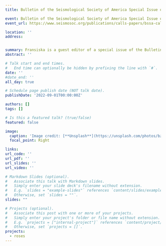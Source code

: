 ```yaml
---
title: Bulletin of the Seismological Society of America Special Issue on Seismoacoustics and Data Fusion.  Submissions due Nov 01 2022

event: Bulletin of the Seismological Society of America Special Issue on Seismoacoustics and Data Fusion
event_url: https://www.seismosoc.org/publications/calls-papers/bssa-call-for-papers-4/

location: ''
address:


summary: Fransiska is a guest editor of a special issue of the Bulletin of the Seismological Society of America focused on seismoacoustics and seismoacoustic data fusion.  Submissions are due Nov 01, 2022.  
abstract: ''

# Talk start and end times.
#   End time can optionally be hidden by prefixing the line with `#`.
date: ''
#date_end: ''
all_day: true

# Schedule page publish date (NOT talk date).
publishDate: '2022-09-01T00:00:00Z'

authors: []
tags: []

# Is this a featured talk? (true/false)
featured: false

image:
  caption: 'Image credit: [**Unsplash**](https://unsplash.com/photos/bzdhc5b3Bxs)'
  focal_point: Right

links:
url_code: ''
url_pdf: ''
url_slides: ''
url_video: ''

# Markdown Slides (optional).
#   Associate this talk with Markdown slides.
#   Simply enter your slide deck's filename without extension.
#   E.g. `slides = "example-slides"` references `content/slides/example-slides.md`.
#   Otherwise, set `slides = ""`.
slides: ""

# Projects (optional).
#   Associate this post with one or more of your projects.
#   Simply enter your project's folder or file name without extension.
#   E.g. `projects = ["internal-project"]` references `content/project/deep-learning/index.md`.
#   Otherwise, set `projects = []`.
projects:
  - roses
---
```



